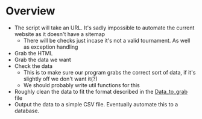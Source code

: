 # Overview

- The script will take an URL. It's sadly impossible to automate the current website as it doesn't have a sitemap
    - There will be checks just incase it's not a valid tournament. As well as exception handling
- Grab the HTML
- Grab the data we want
- Check the data
    - This is to make sure our program grabs the correct sort of data, if it's slightly off we don't want it(?)
    - We should probably write util functions for this
- Roughly clean the data to fit the format described in the [Data_to_grab](02_documentation/Data_to_grab.MD) file
- Output the data to a simple CSV file. Eventually automate this to a database.